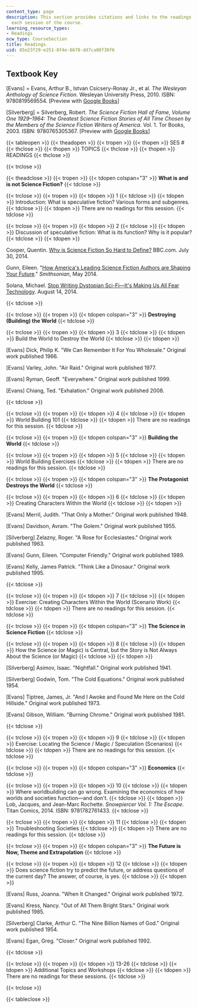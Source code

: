 ```yaml
---
content_type: page
description: This section provides citations and links to the readings assigned for
  each session of the course.
learning_resource_types:
- Readings
ocw_type: CourseSection
title: Readings
uid: 85e23f29-e251-8f4e-8678-dd7ca08f30f6
---
```


Textbook Key
------------

\[Evans\] = Evans, Arthur B., Istvan Csicsery-Ronay Jr., et al. _The Wesleyan Anthology of Science Fiction_. Wesleyan University Press, 2010. ISBN: 9780819569554. \[Preview with [Google Books](http://books.google.com/books?id=o5jqijleJT4C&pg=PAfrontcover)\]

\[Silverberg\] = Silverberg, Robert. _The Science Fiction Hall of Fame, Volume One 1929–1964: The Greatest Science Fiction Stories of All Time Chosen by the Members of the Science Fiction Writers of America_. Vol. 1. Tor Books, 2003. ISBN: 9780765305367. \[Preview with [Google Books](http://books.google.com/books?id=zG6TqbiMLjQC&pg=PAfrontcover)\]

{{< tableopen >}}
{{< theadopen >}}
{{< tropen >}}
{{< thopen >}}
SES #
{{< thclose >}}
{{< thopen >}}
TOPICS
{{< thclose >}}
{{< thopen >}}
READINGS
{{< thclose >}}

{{< trclose >}}

{{< theadclose >}}
{{< tropen >}}
{{< tdopen colspan="3" >}}
**What is and is not Science Fiction?**
{{< tdclose >}}

{{< trclose >}}
{{< tropen >}}
{{< tdopen >}}
1
{{< tdclose >}}
{{< tdopen >}}
Introduction: What is speculative fiction? Various forms and subgenres.
{{< tdclose >}}
{{< tdopen >}}
There are no readings for this session.
{{< tdclose >}}

{{< trclose >}}
{{< tropen >}}
{{< tdopen >}}
2
{{< tdclose >}}
{{< tdopen >}}
Discussion of speculative fiction: What is its function? Why is it popular?
{{< tdclose >}}
{{< tdopen >}}


Cooper, Quentin. [Why is Science Fiction So Hard to Define?](http://www.bbc.com/future/story/20140729-what-is-and-isnt-sci-fi) BBC.com. July 30, 2014.

Gunn, Eileen. "[How America's Leading Science Fiction Authors are Shaping Your Future](http://www.smithsonianmag.com/arts-culture/how-americas-leading-science-fiction-authors-are-shaping-your-future-180951169/?no-ist)." _Smithsonian_, May 2014.

Solana, Michael. [Stop Writing Dystopian Sci-Fi—It's Making Us All Fear Technology](http://www.wired.com/2014/08/stop-writing-dystopian-sci-fiits-making-us-all-fear-technology/). August 14, 2014.


{{< tdclose >}}

{{< trclose >}}
{{< tropen >}}
{{< tdopen colspan="3" >}}
**Destroying (Building) the World**
{{< tdclose >}}

{{< trclose >}}
{{< tropen >}}
{{< tdopen >}}
3
{{< tdclose >}}
{{< tdopen >}}
Build the World to Destroy the World
{{< tdclose >}}
{{< tdopen >}}


\[Evans\] Dick, Philip K. "We Can Remember It For You Wholesale." Original work published 1966.

\[Evans\] Varley, John. "Air Raid." Original work published 1977.

\[Evans\] Ryman, Geoff. "Everywhere." Original work published 1999.

\[Evans\] Chiang, Ted. "Exhalation." Original work published 2008.


{{< tdclose >}}

{{< trclose >}}
{{< tropen >}}
{{< tdopen >}}
4
{{< tdclose >}}
{{< tdopen >}}
World Building 101
{{< tdclose >}}
{{< tdopen >}}
There are no readings for this session.
{{< tdclose >}}

{{< trclose >}}
{{< tropen >}}
{{< tdopen colspan="3" >}}
**Building the World**
{{< tdclose >}}

{{< trclose >}}
{{< tropen >}}
{{< tdopen >}}
5
{{< tdclose >}}
{{< tdopen >}}
World Building Exercises
{{< tdclose >}}
{{< tdopen >}}
There are no readings for this session.
{{< tdclose >}}

{{< trclose >}}
{{< tropen >}}
{{< tdopen colspan="3" >}}
**The Protagonist Destroys the World**
{{< tdclose >}}

{{< trclose >}}
{{< tropen >}}
{{< tdopen >}}
6
{{< tdclose >}}
{{< tdopen >}}
Creating Characters Within the World
{{< tdclose >}}
{{< tdopen >}}


\[Evans\] Merril, Judith. "That Only a Mother." Original work published 1948.

\[Evans\] Davidson, Avram. "The Golem." Original work published 1955.

\[Silverberg\] Zelazny, Roger. "A Rose for Ecclesiastes." Original work published 1963.

\[Evans\] Gunn, Eileen. "Computer Friendly." Original work published 1989.

\[Evans\] Kelly, James Patrick. "Think Like a Dinosaur." Original work published 1995.


{{< tdclose >}}

{{< trclose >}}
{{< tropen >}}
{{< tdopen >}}
7
{{< tdclose >}}
{{< tdopen >}}
Exercise: Creating Characters Within the World (Scenario Work)
{{< tdclose >}}
{{< tdopen >}}
There are no readings for this session.
{{< tdclose >}}

{{< trclose >}}
{{< tropen >}}
{{< tdopen colspan="3" >}}
**The Science in Science Fiction**
{{< tdclose >}}

{{< trclose >}}
{{< tropen >}}
{{< tdopen >}}
8
{{< tdclose >}}
{{< tdopen >}}
How the Science (or Magic) is Central, but the Story is Not Always About the Science (or Magic)
{{< tdclose >}}
{{< tdopen >}}


\[Silverberg\] Asimov, Isaac. "Nightfall." Original work published 1941.

\[Silverberg\] Godwin, Tom. "The Cold Equations." Original work published 1954.

\[Evans\] Tiptree, James, Jr. "And I Awoke and Found Me Here on the Cold Hillside." Original work published 1973.

\[Evans\] Gibson, William. "Burning Chrome." Original work published 1981.


{{< tdclose >}}

{{< trclose >}}
{{< tropen >}}
{{< tdopen >}}
9
{{< tdclose >}}
{{< tdopen >}}
Exercise: Locating the Science / Magic / Speculation (Scenarios)
{{< tdclose >}}
{{< tdopen >}}
There are no readings for this session.
{{< tdclose >}}

{{< trclose >}}
{{< tropen >}}
{{< tdopen colspan="3" >}}
**Economics**
{{< tdclose >}}

{{< trclose >}}
{{< tropen >}}
{{< tdopen >}}
10
{{< tdclose >}}
{{< tdopen >}}
Where worldbuilding can go wrong. Examining the economics of how worlds and societies function—and don't.
{{< tdclose >}}
{{< tdopen >}}
Lob, Jacques, and Jean-Marc Rochette. _Snowpiercer Vol. 1: The Escape_. Titan Comics, 2014. ISBN: 9781782761433.
{{< tdclose >}}

{{< trclose >}}
{{< tropen >}}
{{< tdopen >}}
11
{{< tdclose >}}
{{< tdopen >}}
Troubleshooting Societies
{{< tdclose >}}
{{< tdopen >}}
There are no readings for this session.
{{< tdclose >}}

{{< trclose >}}
{{< tropen >}}
{{< tdopen colspan="3" >}}
**The Future is Now, Theme and Extrapolation**
{{< tdclose >}}

{{< trclose >}}
{{< tropen >}}
{{< tdopen >}}
12
{{< tdclose >}}
{{< tdopen >}}
Does science fiction try to predict the future, or address questions of the current day? The answer, of course, is yes.
{{< tdclose >}}
{{< tdopen >}}


\[Evans\] Russ, Joanna. "When It Changed." Original work published 1972.

\[Evans\] Kress, Nancy. "Out of All Them Bright Stars." Original work published 1985.

\[Silverberg\] Clarke, Arthur C. "The Nine Billion Names of God." Original work published 1954.

\[Evans\] Egan, Greg. "Closer." Original work published 1992.


{{< tdclose >}}

{{< trclose >}}
{{< tropen >}}
{{< tdopen >}}
13-26
{{< tdclose >}}
{{< tdopen >}}
Additional Topics and Workshops
{{< tdclose >}}
{{< tdopen >}}
There are no readings for these sessions.
{{< tdclose >}}

{{< trclose >}}

{{< tableclose >}}